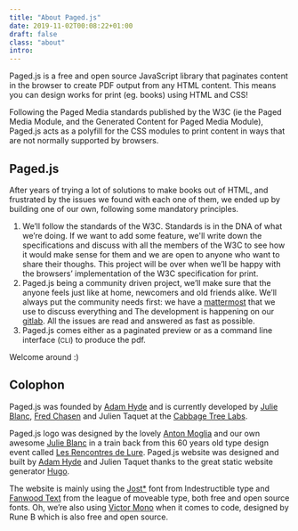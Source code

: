 ```yaml
---
title: "About Paged.js"
date: 2019-11-02T00:08:22+01:00
draft: false
class: "about"
intro: 
---
```


Paged.js is a free and open source JavaScript library that paginates content in the browser to create PDF output from any HTML content. This means you can design works for print (eg. books) using HTML and CSS!

Following the Paged Media standards published by the W3C (ie the Paged Media Module, and the Generated Content for Paged Media Module), Paged.js acts as a polyfill for the CSS modules to print content in ways that are not normally supported by browsers.


## Paged.js

After years of trying a lot of solutions to make books out of HTML, and frustrated by the issues we found with each one of them, we ended up by building one of our own, following some mandatory principles.

1. We’ll follow the standards of the W3C. Standards is in the DNA of what we’re doing. If we want to add some feature, we'll write down the specifications and discuss with all the members of the W3C to see how it would make sense for them and we are open to anyone who want to share their thoughs. This project will be over when we’ll be happy with the browsers’ implementation of the W3C specification for print.
2. Paged.js being a community driven project, we’ll make sure that the anyone feels just like at home, newcomers and old friends alike. We’ll always put the community needs first: we have a [mattermost](https://mattermost.pagedmedia.org) that we use to discuss everything and The development is happening on our [gitlab](https://gitlab.pagedmedia.org). All the issues are read and answered as fast as possible.
3. Paged.js comes either as a paginated preview or as a command line interface (<small>CLI</small>) to produce the pdf.

Welcome around :)


## Colophon


Paged.js was founded by [Adam Hyde](https://www.adamhyde.net) and is currently developed by [Julie Blanc](http://julie-blanc.fr), [Fred Chasen](http://fchasen.com/) and Julien Taquet at the [Cabbage Tree Labs](https://www.cabbagetreelabs.org). 

Paged.js logo was designed by the lovely [Anton Moglia](http://moglia.fr/) and our own awesome [Julie Blanc](http://julie-blanc.fr) in a train back from this 60 years old type design event called [Les Rencontres de Lure](http://delure.org). 
Paged.js website was designed and built by [Adam Hyde](https://www.adamhyde.net) and Julien Taquet thanks to the great static website generator [Hugo](https://gohugo.io/). 

<!-- Minipax, the extraordinary font used on the website was designed by Raphaël Ronot and is exclusively offered through the open and independant [Velvetyne](https://www.velvetyne.fr/) type foundry.  -->
<!-- The Unicode character on each page and the story around it comes from the excellent [decodeunicode](https://www.decodeunicode.org/) project. -->

The website is mainly using the [Jost*](https://indestructibletype.com/Jost.html) font from Indestructible type and [Fanwood Text](https://www.theleagueofmoveabletype.com/fanwood) from the league of moveable type, both free and open source fonts. Oh, we’re also using [Victor Mono](https://rubjo.github.io/victor-mono/) when it comes to code, designed by Rune B which is also free and open source.  
